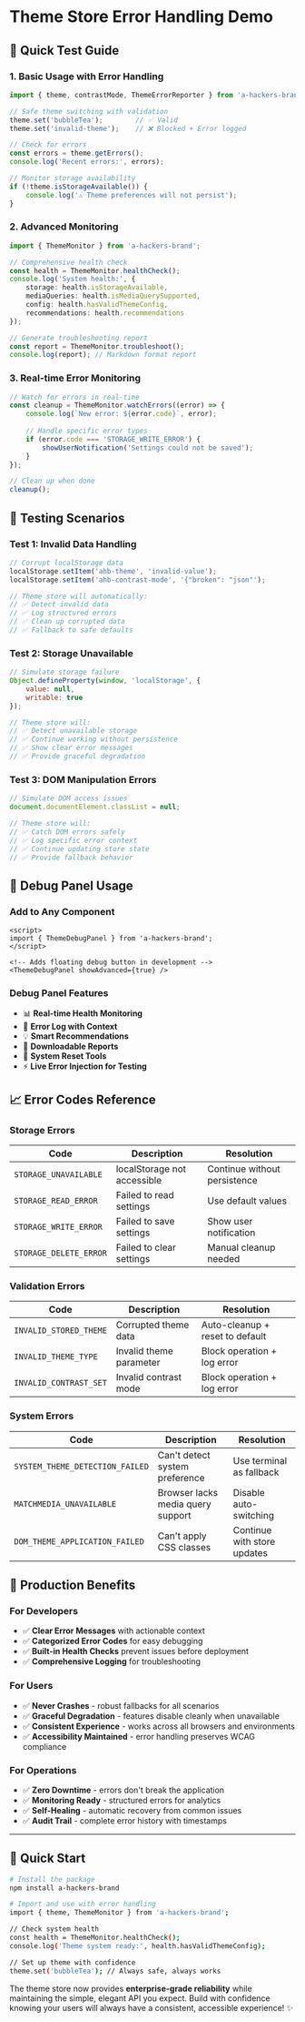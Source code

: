 # Theme Store Error Handling Demo

## 🎯 **Quick Test Guide**

### **1. Basic Usage with Error Handling**
```typescript
import { theme, contrastMode, ThemeErrorReporter } from 'a-hackers-brand';

// Safe theme switching with validation
theme.set('bubbleTea');        // ✅ Valid
theme.set('invalid-theme');    // ❌ Blocked + Error logged

// Check for errors
const errors = theme.getErrors();
console.log('Recent errors:', errors);

// Monitor storage availability
if (!theme.isStorageAvailable()) {
    console.log('⚠️ Theme preferences will not persist');
}
```

### **2. Advanced Monitoring**
```typescript
import { ThemeMonitor } from 'a-hackers-brand';

// Comprehensive health check
const health = ThemeMonitor.healthCheck();
console.log('System health:', {
    storage: health.isStorageAvailable,
    mediaQueries: health.isMediaQuerySupported,
    config: health.hasValidThemeConfig,
    recommendations: health.recommendations
});

// Generate troubleshooting report
const report = ThemeMonitor.troubleshoot();
console.log(report); // Markdown format report
```

### **3. Real-time Error Monitoring**
```typescript
// Watch for errors in real-time
const cleanup = ThemeMonitor.watchErrors((error) => {
    console.log(`New error: ${error.code}`, error);
    
    // Handle specific error types
    if (error.code === 'STORAGE_WRITE_ERROR') {
        showUserNotification('Settings could not be saved');
    }
});

// Clean up when done
cleanup();
```

## 🧪 **Testing Scenarios**

### **Test 1: Invalid Data Handling**
```javascript
// Corrupt localStorage data
localStorage.setItem('ahb-theme', 'invalid-value');
localStorage.setItem('ahb-contrast-mode', '{"broken": "json"');

// Theme store will automatically:
// ✅ Detect invalid data
// ✅ Log structured errors  
// ✅ Clean up corrupted data
// ✅ Fallback to safe defaults
```

### **Test 2: Storage Unavailable**
```javascript
// Simulate storage failure
Object.defineProperty(window, 'localStorage', {
    value: null,
    writable: true
});

// Theme store will:
// ✅ Detect unavailable storage
// ✅ Continue working without persistence
// ✅ Show clear error messages
// ✅ Provide graceful degradation
```

### **Test 3: DOM Manipulation Errors**
```javascript
// Simulate DOM access issues
document.documentElement.classList = null;

// Theme store will:
// ✅ Catch DOM errors safely
// ✅ Log specific error context
// ✅ Continue updating store state
// ✅ Provide fallback behavior
```

## 🔧 **Debug Panel Usage**

### **Add to Any Component**
```svelte
<script>
import { ThemeDebugPanel } from 'a-hackers-brand';
</script>

<!-- Adds floating debug button in development -->
<ThemeDebugPanel showAdvanced={true} />
```

### **Debug Panel Features**
- 📊 **Real-time Health Monitoring**
- 🚨 **Error Log with Context**
- 💡 **Smart Recommendations**
- 📄 **Downloadable Reports**
- 🔄 **System Reset Tools**
- ⚡ **Live Error Injection for Testing**

## 📈 **Error Codes Reference**

### **Storage Errors**
| Code | Description | Resolution |
|------|-------------|------------|
| `STORAGE_UNAVAILABLE` | localStorage not accessible | Continue without persistence |
| `STORAGE_READ_ERROR` | Failed to read settings | Use default values |
| `STORAGE_WRITE_ERROR` | Failed to save settings | Show user notification |
| `STORAGE_DELETE_ERROR` | Failed to clear settings | Manual cleanup needed |

### **Validation Errors**
| Code | Description | Resolution |
|------|-------------|------------|
| `INVALID_STORED_THEME` | Corrupted theme data | Auto-cleanup + reset to default |
| `INVALID_THEME_TYPE` | Invalid theme parameter | Block operation + log error |
| `INVALID_CONTRAST_SET` | Invalid contrast mode | Block operation + log error |

### **System Errors**
| Code | Description | Resolution |
|------|-------------|------------|
| `SYSTEM_THEME_DETECTION_FAILED` | Can't detect system preference | Use terminal as fallback |
| `MATCHMEDIA_UNAVAILABLE` | Browser lacks media query support | Disable auto-switching |
| `DOM_THEME_APPLICATION_FAILED` | Can't apply CSS classes | Continue with store updates |

## 🎯 **Production Benefits**

### **For Developers**
- ✅ **Clear Error Messages** with actionable context
- ✅ **Categorized Error Codes** for easy debugging
- ✅ **Built-in Health Checks** prevent issues before deployment
- ✅ **Comprehensive Logging** for troubleshooting

### **For Users**
- ✅ **Never Crashes** - robust fallbacks for all scenarios
- ✅ **Graceful Degradation** - features disable cleanly when unavailable
- ✅ **Consistent Experience** - works across all browsers and environments
- ✅ **Accessibility Maintained** - error handling preserves WCAG compliance

### **For Operations**
- ✅ **Zero Downtime** - errors don't break the application
- ✅ **Monitoring Ready** - structured errors for analytics
- ✅ **Self-Healing** - automatic recovery from common issues
- ✅ **Audit Trail** - complete error history with timestamps

---

## 🚀 **Quick Start**

```bash
# Install the package
npm install a-hackers-brand

# Import and use with error handling
import { theme, ThemeMonitor } from 'a-hackers-brand';

// Check system health
const health = ThemeMonitor.healthCheck();
console.log('Theme system ready:', health.hasValidThemeConfig);

// Set up theme with confidence
theme.set('bubbleTea'); // Always safe, always works
```

The theme store now provides **enterprise-grade reliability** while maintaining the simple, elegant API you expect. Build with confidence knowing your users will always have a consistent, accessible experience! ✨